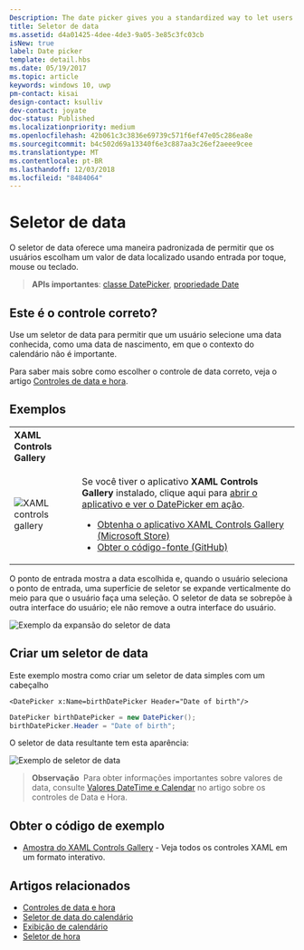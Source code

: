 ```yaml
---
Description: The date picker gives you a standardized way to let users pick a localized date value using touch, mouse, or keyboard input.
title: Seletor de data
ms.assetid: d4a01425-4dee-4de3-9a05-3e85c3fc03cb
isNew: true
label: Date picker
template: detail.hbs
ms.date: 05/19/2017
ms.topic: article
keywords: windows 10, uwp
pm-contact: kisai
design-contact: ksulliv
dev-contact: joyate
doc-status: Published
ms.localizationpriority: medium
ms.openlocfilehash: 42b061c3c3836e69739c571f6ef47e05c286ea8e
ms.sourcegitcommit: b4c502d69a13340f6e3c887aa3c26ef2aeee9cee
ms.translationtype: MT
ms.contentlocale: pt-BR
ms.lasthandoff: 12/03/2018
ms.locfileid: "8484064"
---
```

# <a name="date-picker"></a>Seletor de data

 

O seletor de data oferece uma maneira padronizada de permitir que os usuários escolham um valor de data localizado usando entrada por toque, mouse ou teclado. 

> **APIs importantes**: [classe DatePicker](https://msdn.microsoft.com/library/windows/apps/xaml/windows.ui.xaml.controls.datepicker.aspx), [propriedade Date](https://msdn.microsoft.com/library/windows/apps/xaml/windows.ui.xaml.controls.datepicker.date.aspx)


## <a name="is-this-the-right-control"></a>Este é o controle correto?
Use um seletor de data para permitir que um usuário selecione uma data conhecida, como uma data de nascimento, em que o contexto do calendário não é importante.

Para saber mais sobre como escolher o controle de data correto, veja o artigo [Controles de data e hora](date-and-time.md).

## <a name="examples"></a>Exemplos

<table>
<th align="left">XAML Controls Gallery<th>
<tr>
<td><img src="images/xaml-controls-gallery-sm.png" alt="XAML controls gallery"></img></td>
<td>
    <p>Se você tiver o aplicativo <strong style="font-weight: semi-bold">XAML Controls Gallery</strong> instalado, clique aqui para <a href="xamlcontrolsgallery:/item/DatePicker">abrir o aplicativo e ver o DatePicker em ação</a>.</p>
    <ul>
    <li><a href="https://www.microsoft.com/store/productId/9MSVH128X2ZT">Obtenha o aplicativo XAML Controls Gallery (Microsoft Store)</a></li>
    <li><a href="https://github.com/Microsoft/Windows-universal-samples/tree/master/Samples/XamlUIBasics">Obter o código-fonte (GitHub)</a></li>
    </ul>
</td>
</tr>
</table>

O ponto de entrada mostra a data escolhida e, quando o usuário seleciona o ponto de entrada, uma superfície de seletor se expande verticalmente do meio para que o usuário faça uma seleção. O seletor de data se sobrepõe à outra interface do usuário; ele não remove a outra interface do usuário.

![Exemplo da expansão do seletor de data](images/controls_datepicker_expand.png)

## <a name="create-a-date-picker"></a>Criar um seletor de data

Este exemplo mostra como criar um seletor de data simples com um cabeçalho

```xaml
<DatePicker x:Name=birthDatePicker Header="Date of birth"/>
```

```csharp
DatePicker birthDatePicker = new DatePicker();
birthDatePicker.Header = "Date of birth";
```

O seletor de data resultante tem esta aparência:

![Exemplo de seletor de data](images/date-picker-closed.png)

> **Observação**&nbsp;&nbsp;Para obter informações importantes sobre valores de data, consulte [Valores DateTime e Calendar](date-and-time.md#datetime-and-calendar-values) no artigo sobre os controles de Data e Hora.

## <a name="get-the-sample-code"></a>Obter o código de exemplo

- [Amostra do XAML Controls Gallery](https://github.com/Microsoft/Windows-universal-samples/tree/master/Samples/XamlUIBasics) - Veja todos os controles XAML em um formato interativo.

## <a name="related-articles"></a>Artigos relacionados

- [Controles de data e hora](date-and-time.md)
- [Seletor de data do calendário](calendar-date-picker.md)
- [Exibição de calendário](calendar-view.md)
- [Seletor de hora](time-picker.md)
